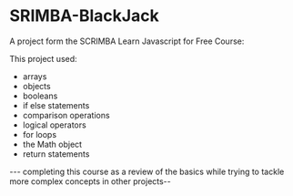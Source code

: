 # SRIMBA-BlackJack

A project form the SCRIMBA Learn Javascript for Free Course:

This project used:
- arrays
- objects
- booleans
- if else statements
- comparison operations
- logical operators
- for loops
- the Math object
- return statements


--- completing this course as a review of the basics while trying to tackle more complex concepts in other projects--